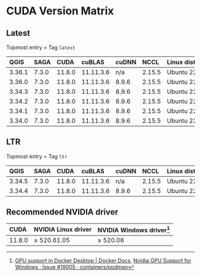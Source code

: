 # CUDA Version Matrix

## Latest

Topmost entry = Tag `latest`

| QGIS    | SAGA  | CUDA   | cuBLAS    | cuDNN | NCCL   | Linux distro |
|:--------|:------|:-------|:----------|:------|:-------|:-------------|
| 3.36.1  | 7.3.0 | 11.8.0 | 11.11.3.6 | n/a   | 2.15.5 | Ubuntu 22.04 |
| 3.36.0  | 7.3.0 | 11.8.0 | 11.11.3.6 | 8.9.6 | 2.15.5 | Ubuntu 22.04 |
| 3.34.3  | 7.3.0 | 11.8.0 | 11.11.3.6 | 8.9.6 | 2.15.5 | Ubuntu 22.04 |
| 3.34.2  | 7.3.0 | 11.8.0 | 11.11.3.6 | 8.9.6 | 2.15.5 | Ubuntu 22.04 |
| 3.34.1  | 7.3.0 | 11.8.0 | 11.11.3.6 | 8.9.6 | 2.15.5 | Ubuntu 22.04 |
| 3.34.0  | 7.3.0 | 11.8.0 | 11.11.3.6 | 8.9.6 | 2.15.5 | Ubuntu 22.04 |

## LTR

Topmost entry = Tag `ltr`

| QGIS    | SAGA  | CUDA   | cuBLAS    | cuDNN | NCCL   | Linux distro |
|:--------|:------|:-------|:----------|:------|:-------|:-------------|
| 3.34.5  | 7.3.0 | 11.8.0 | 11.11.3.6 | n/a   | 2.15.5 | Ubuntu 22.04 |
| 3.34.4  | 7.3.0 | 11.8.0 | 11.11.3.6 | 8.9.6 | 2.15.5 | Ubuntu 22.04 |

## Recommended NVIDIA driver

| CUDA   | NVIDIA Linux driver | NVIDIA Windows driver[^1] |
|:-------|:--------------------|:--------------------------|
| 11.8.0 | ≥ 520.61.05         | ≥ 520.06                  |

[^1]: [GPU support in Docker Desktop | Docker Docs](https://docs.docker.com/desktop/gpu/),
[Nvidia GPU Support for Windows · Issue #19005 · containers/podman](https://github.com/containers/podman/issues/19005)
